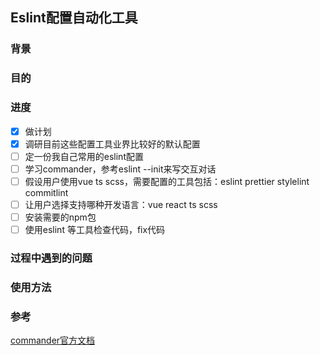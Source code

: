 ## Eslint配置自动化工具

### 背景

### 目的

### 进度
- [x] 做计划
- [x] 调研目前这些配置工具业界比较好的默认配置
- [ ] 定一份我自己常用的eslint配置
- [ ] 学习commander，参考eslint --init来写交互对话
- [ ] 假设用户使用vue ts scss，需要配置的工具包括：eslint prettier stylelint commitlint
- [ ] 让用户选择支持哪种开发语言：vue react ts scss
- [ ] 安装需要的npm包
- [ ] 使用eslint 等工具检查代码，fix代码

### 过程中遇到的问题

### 使用方法

### 参考
[commander官方文档](https://github.com/tj/commander.js/tree/master)
